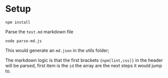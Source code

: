 
# Setup

```
npm install
```

Parse the `test.md` markdown file

```
node parse-md.js
```

This would generate an `md.json` in the utils folder;

The markdown logic is that the first brackets `{npm[lint,css]}` in the header will be parsed, first item is the `id` the array are the next steps it would jump to.